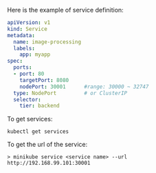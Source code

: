 Here is the example of service definition:
```yaml
apiVersion: v1
kind: Service
metadata:
  name: image-processing
  labels:
    app: myapp
spec:
  ports:
  - port: 80
    targetPort: 8080
    nodePort: 30001      #range: 30000 ~ 32747
  type: NodePort         # or ClusterIP
  selector:
    tier: backend
```
To get services:
```shell
kubectl get services
```
To get the url of the service:
```shell
> minikube service <service name> --url
http://192.168.99.101:30001
```
